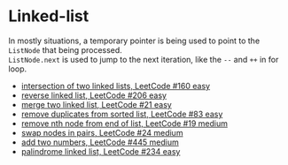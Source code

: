 # Linked-list

In mostly situations, a temporary pointer is being used to point to the `ListNode` that being processed.  
`ListNode.next` is used to jump to the next iteration, like the `--` and `++` in for loop.  

- [intersection of two linked lists, LeetCode #160 easy](./intersection-of-two-linked-lists-easy.md)
- [reverse linked list, LeetCode #206 easy](./reverse-linked-list.java)
- [merge two linked list, LeetCode #21 easy](./merge-two-sorted-lists.java)
- [remove duplicates from sorted list, LeetCode #83 easy](./remove-duplicates-from-sorted-list.java)
- [remove nth node from end of list, LeetCode #19 medium](./remove-nth-from-end-of-list.java)
- [swap nodes in pairs, LeetCode #24 medium](./swap-nodes-in-pairs.java)
- [add two numbers, LeetCode #445 medium](./add-two-numbers.java)
- [palindrome linked list, LeetCode #234 easy](./palindrome-linked-list.java)
